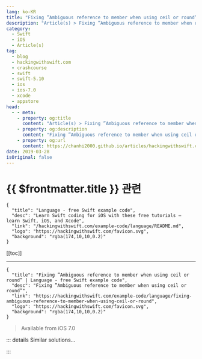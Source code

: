 ```yaml
---
lang: ko-KR
title: "Fixing ”Ambiguous reference to member when using ceil or round”"
description: "Article(s) > Fixing ”Ambiguous reference to member when using ceil or round”"
category:
  - Swift
  - iOS
  - Article(s)
tag: 
  - blog
  - hackingwithswift.com
  - crashcourse
  - swift
  - swift-5.10
  - ios
  - ios-7.0
  - xcode
  - appstore
head:
  - - meta:
    - property: og:title
      content: "Article(s) > Fixing ”Ambiguous reference to member when using ceil or round”"
    - property: og:description
      content: "Fixing ”Ambiguous reference to member when using ceil or round”"
    - property: og:url
      content: https://chanhi2000.github.io/articles/hackingwithswift.com/example-code/language/fixing-ambiguous-reference-to-member-when-using-ceil-or-round.html
date: 2019-03-28
isOriginal: false
---
```


# {{ $frontmatter.title }} 관련

```component VPCard
{
  "title": "Language - free Swift example code",
  "desc": "Learn Swift coding for iOS with these free tutorials – learn Swift, iOS, and Xcode",
  "link": "/hackingwithswift.com/example-code/language/README.md",
  "logo": "https://hackingwithswift.com/favicon.svg",
  "background": "rgba(174,10,10,0.2)"
}
```

[[toc]]

---

```component VPCard
{
  "title": "Fixing ”Ambiguous reference to member when using ceil or round” | Language - free Swift example code",
  "desc": "Fixing ”Ambiguous reference to member when using ceil or round”",
  "link": "https://hackingwithswift.com/example-code/language/fixing-ambiguous-reference-to-member-when-using-ceil-or-round",
  "logo": "https://hackingwithswift.com/favicon.svg",
  "background": "rgba(174,10,10,0.2)"
}
```

> Available from iOS 7.0

<!-- TODO: 작성 -->

<!-- 
If you've ever come across the error message "No 'ceil' candidates produce the expected contextual result type 'Int'" – which can happen with calls to `ceil()`, `floor()`, and `round()` – it's usually down to Swift being unable to satisfy type requirements you have asked for.

Put simply, you might think calling `ceil()` rounds a floating-point number up to its nearest integer, but actually it doesn't return an integer at all: if you give it a `Float` it returns a `Float`, and if you give it a `Double` it returns a `Double`.

So, this code works because `c` ends up being a `Double`:

```swift
let a = 0.5
let c = ceil(a)
```

…whereas this code causes your exact issue because it tries to force a `Double` into an `Int` without a typecast:

```swift
let c: Int = ceil(a)
```

If you need `c` to be an integer, the solution is to convert the return value of `ceil()` to be an integer, like this:

```swift
let c = Int(ceil(a))
```

The same is true of the `floor()` and `round()` functions, so you'd need the same solution.

-->

::: details Similar solutions…

<!--
/example-code/uikit/fixing-failed-to-obtain-a-cell-from-its-datasource">Fixing "Failed to obtain a cell from its DataSource" 
/example-code/uikit/fixing-unable-to-dequeue-a-cell-with-identifier">Fixing "Unable to dequeue a cell with identifier" 
/example-code/language/fixing-class-viewcontroller-has-no-initializers">Fixing "Class ViewController has no initializers"</a>
-->

:::

